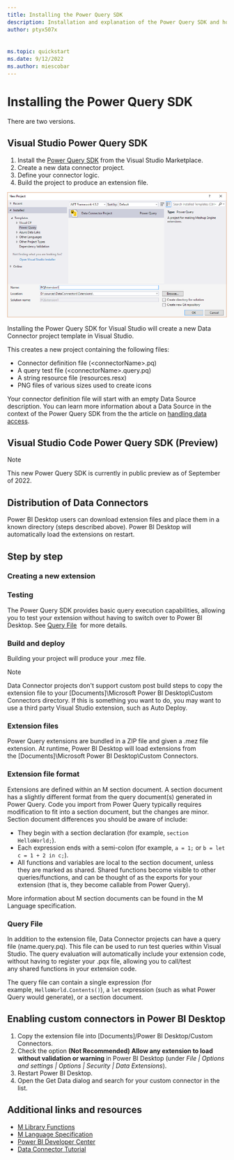```yaml
---
title: Installing the Power Query SDK
description: Installation and explanation of the Power Query SDK and how to use Custom Connectors
author: ptyx507x


ms.topic: quickstart
ms.date: 9/12/2022
ms.author: miescobar
---
```


# Installing the Power Query SDK

There are two versions.


## Visual Studio Power Query SDK

1. Install the [Power Query SDK](https://aka.ms/powerquerysdk) from the Visual Studio Marketplace.
2. Create a new data connector project.
3. Define your connector logic.
4. Build the project to produce an extension file.
 
![Preview Feature.](images/newProject.png)

Installing the Power Query SDK for Visual Studio will create a new Data Connector project template in Visual Studio.

This creates a new project containing the following files:

* Connector definition file (\<connectorName>.pq)
* A query test file (\<connectorName>.query.pq)
* A string resource file (resources.resx)
* PNG files of various sizes used to create icons

Your connector definition file will start with an empty Data Source description. You can learn more information about a Data Source in the context of the Power Query SDK from the the article on [handling data access](/powerquery-docs/HandlingDataAccess.md#data-source-kind). 

## Visual Studio Code Power Query SDK (Preview)

>[!NOTE]
>This new Power Query SDK is currently in public preview as of September of 2022. 

## Distribution of Data Connectors

Power BI Desktop users can download extension files and place them in a known directory (steps described above). Power BI Desktop will automatically load the extensions on restart.


## Step by step

### Creating a new extension 



### Testing

The Power Query SDK provides basic query execution capabilities, allowing you to test your extension without having to switch over to Power BI Desktop. See [Query File](#query-file)  for more details.

### Build and deploy

Building your project will produce your .mez file.

>[!NOTE]
> Data Connector projects don't support custom post build steps to copy the extension file to your [Documents]\Microsoft Power BI Desktop\Custom Connectors directory. If this is something you want to do, you may want to use a third party Visual Studio extension, such as Auto Deploy.

### Extension files

Power Query extensions are bundled in a ZIP file and given a .mez file extension. At runtime, Power BI Desktop will load extensions from the [Documents]\Microsoft Power BI Desktop\Custom Connectors.

### Extension file format

Extensions are defined within an M section document. A section document has a slightly different format from the query document(s) generated in Power Query. Code you import from Power Query typically requires modification to fit into a section document, but the changes are minor. Section document differences you should be aware of include:

* They begin with a section declaration (for example, `section HelloWorld;`).
* Each expression ends with a semi-colon (for example, `a = 1;` or `b = let c = 1 + 2 in c;`).
* All functions and variables are local to the section document, unless they are marked as shared. Shared functions become visible to other queries/functions, and can be thought of as the exports for your extension (that is, they become callable from Power Query).

More information about M section documents can be found in the M Language specification.

### Query File

In addition to the extension file, Data Connector projects can have a query file (name.query.pq). This file can be used to run test queries within Visual Studio. The query evaluation will automatically include your extension code, without having to register your .pqx file, allowing you to call/test any shared functions in your extension code.

The query file can contain a single expression (for example, `HelloWorld.Contents()`), a `let` expression (such as what Power Query would generate), or a section document.

## Enabling custom connectors in Power BI Desktop

1. Copy the extension file into [Documents]/Power BI Desktop/Custom Connectors.
2. Check the option **(Not Recommended) Allow any extension to load without validation or warning** in Power BI Desktop (under *File | Options and settings | Options | Security | Data Extensions*).
3. Restart Power BI Desktop.
4. Open the Get Data dialog and search for your custom connector in the list. 

## Additional links and resources

* [M Library Functions](/powerquery-m/power-query-m-function-reference)
* [M Language Specification](/powerquery-m/power-query-m-language-specification)
* [Power BI Developer Center](https://powerbi.microsoft.com/developers/)
* [Data Connector Tutorial](samples/TripPin/README.md)

